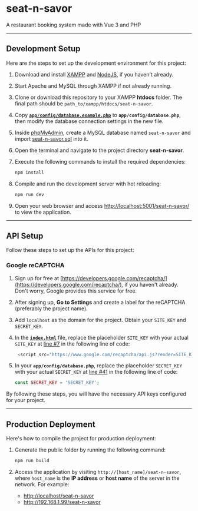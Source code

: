 # seat-n-savor

A restaurant booking system made with Vue 3 and PHP

---
## Development Setup
Here are the steps to set up the development environment for this project:

1. Download and install
   [XAMPP](https://www.apachefriends.org/download.html)
   and [NodeJS](https://nodejs.org/en/),
   if you haven't already.

2. Start Apache and MySQL through XAMPP if not already running.

3. Clone or download this repository to your XAMPP **htdocs** folder.
   The final path should be `path_to/xampp/htdocs/seat-n-savor`.

4. Copy [**`app/config/database.example.php`**](app/config/database.example.php)
   to **`app/config/database.php`**, then modify the database connection settings in the new file.

5. Inside [phpMyAdmin](http://localhost/phpmyadmin),
   create a MySQL database named `seat-n-savor` and import [seat-n-savor.sql](seat-n-savor.sql) into it.

6. Open the terminal and navigate to the project directory **seat-n-savor**.

7. Execute the following commands to install the required dependencies:
   ```sh
   npm install
   ```

8. Compile and run the development server with hot reloading:
   ```sh
   npm run dev
   ```

9. Open your web browser and access <http://localhost:5001/seat-n-savor/> to view the application.

---
## API Setup

Follow these steps to set up the APIs for this project:

### Google reCAPTCHA

1. Sign up for free at [https://developers.google.com/recaptcha/](https://developers.google.com/recaptcha/), if you haven't already. Don't worry, Google provides this service for free.

2. After signing up, **Go to Settings** and create a label for the reCAPTCHA (preferably the project name).

3. Add `localhost` as the domain for the project. Obtain your `SITE_KEY` and `SECRET_KEY`.

4. In the [**`index.html`**](index.html) file, replace the placeholder `SITE_KEY` with your actual `SITE_KEY` at [line #7](index.html#L7) in the following line of code:
   ```javascript
    <script src="https://www.google.com/recaptcha/api.js?render=SITE_KEY"></script>
   ```

5. In your **`app/config/database.php`**, replace the placeholder `SECRET_KEY` with your actual `SECRET_KEY` at [line #41](app/config/database.example.php#L41) in the following line of code:
   ```php
   const SECRET_KEY = 'SECRET_KEY';
   ```

By following these steps, you will have the necessary API keys configured for your project.

---
## Production Deployment
Here's how to compile the project for production deployment:

1. Generate the public folder by running the following command:
   ```sh
   npm run build
   ```

2. Access the application by visiting `http://[host_name]/seat-n-savor`,
   where `host_name` is the **IP address** or **host name** of the server in the network.
   For example:
     - <http://localhost/seat-n-savor>
     - <http://192.168.1.99/seat-n-savor>
